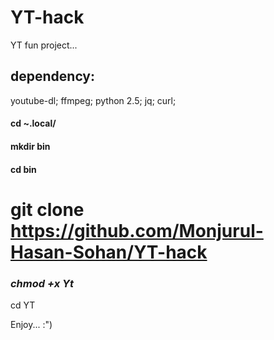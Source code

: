 # YT-hack
YT fun project...

## dependency:
youtube-dl; ffmpeg; python 2.5; jq; curl;

#### cd ~.local/
#### mkdir bin
#### cd bin
# git clone https://github.com/Monjurul-Hasan-Sohan/YT-hack
### *chmod +x Yt*
cd
YT


Enjoy... :")
